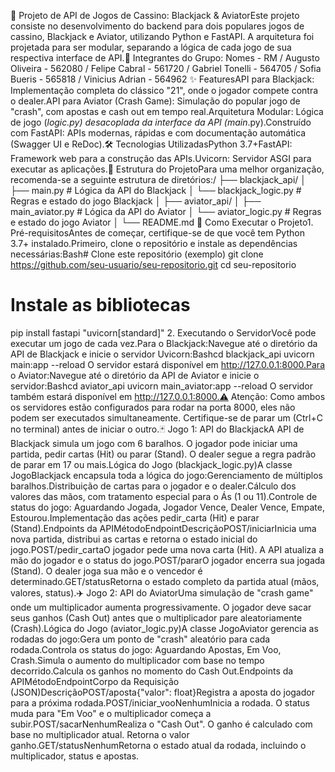 🎲 Projeto de API de Jogos de Cassino: Blackjack & AviatorEste projeto consiste no desenvolvimento do backend para dois populares jogos de cassino, Blackjack e Aviator, utilizando Python e FastAPI. A arquitetura foi projetada para ser modular, separando a lógica de cada jogo de sua respectiva interface de API.👥 Integrantes do Grupo: Nomes - RM / Augusto Oliveira - 562080 / Felipe Cabral - 561720 / Gabriel Tonelli - 564705 / Sofia Bueris - 565818 / Vinicius Adrian - 564962 ✨ FeaturesAPI para Blackjack: Implementação completa do clássico "21", onde o jogador compete contra o dealer.API para Aviator (Crash Game): Simulação do popular jogo de "crash", com apostas e cash out em tempo real.Arquitetura Modular: Lógica de jogo (*_logic.py) desacoplada da interface da API (main_*.py).Construído com FastAPI: APIs modernas, rápidas e com documentação automática (Swagger UI e ReDoc).🛠️ Tecnologias UtilizadasPython 3.7+FastAPI: Framework web para a construção das APIs.Uvicorn: Servidor ASGI para executar as aplicações.📂 Estrutura do ProjetoPara uma melhor organização, recomenda-se a seguinte estrutura de diretórios:/
├── blackjack_api/
│   ├── main.py             # Lógica da API do Blackjack
│   └── blackjack_logic.py  # Regras e estado do jogo Blackjack
│
├── aviator_api/
│   ├── main_aviator.py     # Lógica da API do Aviator
│   └── aviator_logic.py    # Regras e estado do jogo Aviator
│
└── README.md
🚀 Como Executar o Projeto1. Pré-requisitosAntes de começar, certifique-se de que você tem Python 3.7+ instalado.Primeiro, clone o repositório e instale as dependências necessárias:Bash# Clone este repositório (exemplo)
git clone https://github.com/seu-usuario/seu-repositorio.git
cd seu-repositorio

# Instale as bibliotecas
pip install fastapi "uvicorn[standard]"
2. Executando o ServidorVocê pode executar um jogo de cada vez.Para o Blackjack:Navegue até o diretório da API de Blackjack e inicie o servidor Uvicorn:Bashcd blackjack_api
uvicorn main:app --reload
O servidor estará disponível em http://127.0.0.1:8000.Para o Aviator:Navegue até o diretório da API de Aviator e inicie o servidor:Bashcd aviator_api
uvicorn main_aviator:app --reload
O servidor também estará disponível em http://127.0.0.1:8000.⚠️ Atenção: Como ambos os servidores estão configurados para rodar na porta 8000, eles não podem ser executados simultaneamente. Certifique-se de parar um (Ctrl+C no terminal) antes de iniciar o outro.🃏 Jogo 1: API do BlackjackA API de Blackjack simula um jogo com 6 baralhos. O jogador pode iniciar uma partida, pedir cartas (Hit) ou parar (Stand). O dealer segue a regra padrão de parar em 17 ou mais.Lógica do Jogo (blackjack_logic.py)A classe JogoBlackjack encapsula toda a lógica do jogo:Gerenciamento de múltiplos baralhos.Distribuição de cartas para o jogador e o dealer.Cálculo dos valores das mãos, com tratamento especial para o Ás (1 ou 11).Controle de status do jogo: Aguardando Jogada, Jogador Vence, Dealer Vence, Empate, Estourou.Implementação das ações pedir_carta (Hit) e parar (Stand).Endpoints da APIMétodoEndpointDescriçãoPOST/iniciarInicia uma nova partida, distribui as cartas e retorna o estado inicial do jogo.POST/pedir_cartaO jogador pede uma nova carta (Hit). A API atualiza a mão do jogador e o status do jogo.POST/pararO jogador encerra sua jogada (Stand). O dealer joga sua mão e o vencedor é determinado.GET/statusRetorna o estado completo da partida atual (mãos, valores, status).✈️ Jogo 2: API do AviatorUma simulação de "crash game" onde um multiplicador aumenta progressivamente. O jogador deve sacar seus ganhos (Cash Out) antes que o multiplicador pare aleatoriamente (Crash).Lógica do Jogo (aviator_logic.py)A classe JogoAviator gerencia as rodadas do jogo:Gera um ponto de "crash" aleatório para cada rodada.Controla os status do jogo: Aguardando Apostas, Em Voo, Crash.Simula o aumento do multiplicador com base no tempo decorrido.Calcula os ganhos no momento do Cash Out.Endpoints da APIMétodoEndpointCorpo da Requisição (JSON)DescriçãoPOST/aposta{"valor": float}Registra a aposta do jogador para a próxima rodada.POST/iniciar_vooNenhumInicia a rodada. O status muda para "Em Voo" e o multiplicador começa a subir.POST/sacarNenhumRealiza o "Cash Out". O ganho é calculado com base no multiplicador atual. Retorna o valor ganho.GET/statusNenhumRetorna o estado atual da rodada, incluindo o multiplicador, status e apostas.
